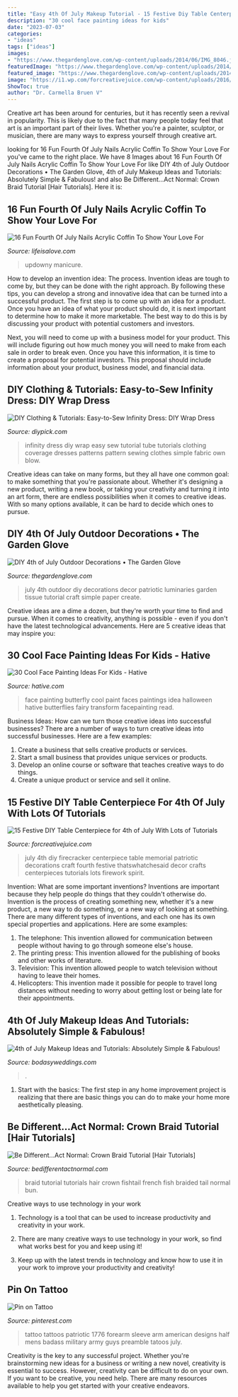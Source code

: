```yaml
---
title: "Easy 4th Of July Makeup Tutorial - 15 Festive Diy Table Centerpiece For 4th Of July With Lots Of Tutorials"
description: "30 cool face painting ideas for kids"
date: "2023-07-03"
categories:
- "ideas"
tags: ["ideas"]
images:
- "https://www.thegardenglove.com/wp-content/uploads/2014/06/IMG_8046.jpg"
featuredImage: "https://www.thegardenglove.com/wp-content/uploads/2014/06/IMG_8046.jpg"
featured_image: "https://www.thegardenglove.com/wp-content/uploads/2014/06/IMG_8046.jpg"
image: "https://i1.wp.com/forcreativejuice.com/wp-content/uploads/2016/06/diy-4th-of-july-table-centerpiece-ideas/7-diy-10th-of-july-table-centerpiece.jpg?w=600&amp;ssl=1"
ShowToc: true
author: "Dr. Carmella Bruen V"
---
```



Creative art has been around for centuries, but it has recently seen a revival in popularity. This is likely due to the fact that many people today feel that art is an important part of their lives. Whether you're a painter, sculptor, or musician, there are many ways to express yourself through creative art.

	

		
looking for 16 Fun Fourth Of July Nails Acrylic Coffin To Show Your Love For you've came to the right place. We have 8 Images about 16 Fun Fourth Of July Nails Acrylic Coffin To Show Your Love For like DIY 4th of July Outdoor Decorations • The Garden Glove, 4th of July Makeup Ideas and Tutorials: Absolutely Simple &amp; Fabulous! and also Be Different...Act Normal: Crown Braid Tutorial [Hair Tutorials]. Here it is:
		
    
## 16 Fun Fourth Of July Nails Acrylic Coffin To Show Your Love For

<img loading=lazy src="http://lifeisalove.com/wp-content/uploads/2020/06/fourth-of-july-nails-acrylic-coffin-12.jpg" onerror="this.onerror=null;this.src='https://tse3.mm.bing.net/th?id=OIP.80uNFSJO4k_2wE-nqfnxiQHaHa&amp;pid=15.1';" alt="16 Fun Fourth Of July Nails Acrylic Coffin To Show Your Love For">

_Source: lifeisalove.com_

>updowny manicure. 

	

How to develop an invention idea: The process.
Invention ideas are tough to come by, but they can be done with the right approach. By following these tips, you can develop a strong and innovative idea that can be turned into a successful product.
The first step is to come up with an idea for a product. Once you have an idea of what your product should do, it is next important to determine how to make it more marketable. The best way to do this is by discussing your product with potential customers and investors.

Next, you will need to come up with a business model for your product. This will include figuring out how much money you will need to make from each sale in order to break even. Once you have this information, it is time to create a proposal for potential investors. This proposal should include information about your product, business model, and financial data.

    
## DIY Clothing &amp; Tutorials: Easy-to-Sew Infinity Dress: DIY Wrap Dress

<img loading=lazy src="https://diypick.com/wp-content/uploads/2017/07/diy-clothing-tutorials-easy-to-sew-infinity-dress-diy-wrap-dress-tutorial.jpg" onerror="this.onerror=null;this.src='https://tse4.mm.bing.net/th?id=OIP.WldyMtwTmy1byGCEnQoMgwHaJ3&amp;pid=15.1';" alt="DIY Clothing &amp; Tutorials: Easy-to-Sew Infinity Dress: DIY Wrap Dress">

_Source: diypick.com_

>infinity dress diy wrap easy sew tutorial tube tutorials clothing coverage dresses patterns pattern sewing clothes simple fabric own blow. 

	

Creative ideas can take on many forms, but they all have one common goal: to make something that you're passionate about. Whether it's designing a new product, writing a new book, or taking your creativity and turning it into an art form, there are endless possibilities when it comes to creative ideas. With so many options available, it can be hard to decide which ones to pursue.

    
## DIY 4th Of July Outdoor Decorations • The Garden Glove

<img loading=lazy src="https://www.thegardenglove.com/wp-content/uploads/2014/06/IMG_8046.jpg" onerror="this.onerror=null;this.src='https://tse2.mm.bing.net/th?id=OIP.BIuWo1GHB-fjMK7Qzj7ltgHaLO&amp;pid=15.1';" alt="DIY 4th of July Outdoor Decorations • The Garden Glove">

_Source: thegardenglove.com_

>july 4th outdoor diy decorations decor patriotic luminaries garden tissue tutorial craft simple paper create. 

	

Creative ideas are a dime a dozen, but they're worth your time to find and pursue. When it comes to creativity, anything is possible - even if you don't have the latest technological advancements. Here are 5 creative ideas that may inspire you: 

    
## 30 Cool Face Painting Ideas For Kids - Hative

<img loading=lazy src="https://hative.com/wp-content/uploads/2014/10/face-painting-ideas-for-kids/19-red-butterfly.jpg" onerror="this.onerror=null;this.src='https://tse3.mm.bing.net/th?id=OIP.rWyofG-iREY5AadIgHTIngHaHa&amp;pid=15.1';" alt="30 Cool Face Painting Ideas For Kids - Hative">

_Source: hative.com_

>face painting butterfly cool paint faces paintings idea halloween hative butterflies fairy transform facepainting read. 

	

Business Ideas: How can we turn those creative ideas into successful businesses?
There are a number of ways to turn creative ideas into successful businesses. Here are a few examples: 
1. Create a business that sells creative products or services.
2. Start a small business that provides unique services or products.
3. Develop an online course or software that teaches creative ways to do things. 
4. Create a unique product or service and sell it online.

    
## 15 Festive DIY Table Centerpiece For 4th Of July With Lots Of Tutorials

<img loading=lazy src="https://i1.wp.com/forcreativejuice.com/wp-content/uploads/2016/06/diy-4th-of-july-table-centerpiece-ideas/7-diy-10th-of-july-table-centerpiece.jpg?w=600&amp;ssl=1" onerror="this.onerror=null;this.src='https://tse1.mm.bing.net/th?id=OIP.FvwvCZwuCAgEdbNkX0TqzwHaLF&amp;pid=15.1';" alt="15 Festive DIY Table Centerpiece for 4th of July With Lots of Tutorials">

_Source: forcreativejuice.com_

>july 4th diy firecracker centerpiece table memorial patriotic decorations craft fourth festive thatswhatchesaid decor crafts centerpieces tutorials lots firework spirit. 

	

Invention: What are some important inventions?
Inventions are important because they help people do things that they couldn't otherwise do. Invention is the process of creating something new, whether it's a new product, a new way to do something, or a new way of looking at something. There are many different types of inventions, and each one has its own special properties and applications. Here are some examples: 
1. The telephone: This invention allowed for communication between people without having to go through someone else's house.
2. The printing press: This invention allowed for the publishing of books and other works of literature.
3. Television: This invention allowed people to watch television without having to leave their homes.
4. Helicopters: This invention made it possible for people to travel long distances without needing to worry about getting lost or being late for their appointments.

    
## 4th Of July Makeup Ideas And Tutorials: Absolutely Simple &amp; Fabulous!

<img loading=lazy src="https://bodasyweddings.com/wp-content/uploads/2017/06/Independence-Day-pedicure.jpg" onerror="this.onerror=null;this.src='https://tse2.mm.bing.net/th?id=OIP.TestULP7VaAuORykaEXJiQHaLH&amp;pid=15.1';" alt="4th of July Makeup Ideas and Tutorials: Absolutely Simple &amp; Fabulous!">

_Source: bodasyweddings.com_

>. 

	

1. Start with the basics: The first step in any home improvement project is realizing that there are basic things you can do to make your home more aesthetically pleasing.

    
## Be Different...Act Normal: Crown Braid Tutorial [Hair Tutorials]

<img loading=lazy src="https://4.bp.blogspot.com/-xWnOjgGbNRo/UUiRvg7Y5oI/AAAAAAAAPTA/_4m42DQgJfA/s1600/fish+tail+braid+tutorial.png" onerror="this.onerror=null;this.src='https://tse4.mm.bing.net/th?id=OIP.68Dd0CvcXEmdtP1EHeg15AHaLw&amp;pid=15.1';" alt="Be Different...Act Normal: Crown Braid Tutorial [Hair Tutorials]">

_Source: bedifferentactnormal.com_

>braid tutorial tutorials hair crown fishtail french fish braided tail normal bun. 

	

Creative ways to use technology in your work
1. Technology is a tool that can be used to increase productivity and creativity in your work.
2. There are many creative ways to use technology in your work, so find what works best for you and keep using it!

3. Keep up with the latest trends in technology and know how to use it in your work to improve your productivity and creativity!

    
## Pin On Tattoo

<img loading=lazy src="https://i.pinimg.com/736x/5f/f7/33/5ff733a96ad0a02f19e209b94f00556d.jpg" onerror="this.onerror=null;this.src='https://tse2.mm.bing.net/th?id=OIP.pPBQ3f06ONIIo2ee3H-j5AHaNK&amp;pid=15.1';" alt="Pin on Tattoo">

_Source: pinterest.com_

>tattoo tattoos patriotic 1776 forearm sleeve arm american designs half mens badass military army guys preamble tatoos july. 

	

Creativity is the key to any successful project. Whether you're brainstorming new ideas for a business or writing a new novel, creativity is essential to success. However, creativity can be difficult to do on your own. If you want to be creative, you need help. There are many resources available to help you get started with your creative endeavors.

